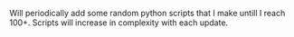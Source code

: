 Will periodically add some random python scripts that I make untill I reach 100+.
Scripts will increase in complexity with each update.
